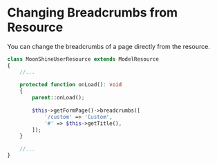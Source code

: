 # Changing Breadcrumbs from Resource

You can change the breadcrumbs of a page directly from the resource.

```php
class MoonShineUserResource extends ModelResource
{
    //...
    
    protected function onLoad(): void
    {
        parent::onLoad();
    
        $this->getFormPage()->breadcrumbs([
            '/custom' => 'Custom',
            '#' => $this->getTitle(),
        ]);
    }
    
    //...
}
```